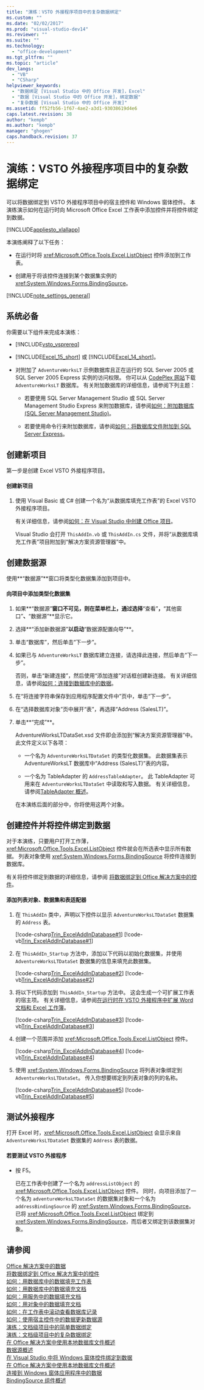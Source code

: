 ```yaml
---
title: "演练：VSTO 外接程序项目中的复杂数据绑定"
ms.custom: ""
ms.date: "02/02/2017"
ms.prod: "visual-studio-dev14"
ms.reviewer: ""
ms.suite: ""
ms.technology: 
  - "office-development"
ms.tgt_pltfrm: ""
ms.topic: "article"
dev_langs: 
  - "VB"
  - "CSharp"
helpviewer_keywords: 
  - "数据绑定 [Visual Studio 中的 Office 开发]，Excel"
  - "数据 [Visual Studio 中的 Office 开发]，绑定数据"
  - "复杂数据 [Visual Studio 中的 Office 开发]"
ms.assetid: ff52fb56-1f67-4ae2-a3d1-93038619d4e6
caps.latest.revision: 38
author: "kempb"
ms.author: "kempb"
manager: "ghogen"
caps.handback.revision: 37
---
```

# 演练：VSTO 外接程序项目中的复杂数据绑定
  可以将数据绑定到 VSTO 外接程序项目中的宿主控件和 Windows 窗体控件。 本演练演示如何在运行时向 Microsoft Office Excel 工作表中添加控件并将控件绑定到数据。  
  
 [!INCLUDE[appliesto_xlallapp](../vsto/includes/appliesto-xlallapp-md.md)]  
  
 本演练阐释了以下任务：  
  
-   在运行时将 <xref:Microsoft.Office.Tools.Excel.ListObject> 控件添加到工作表。  
  
-   创建用于将该控件连接到某个数据集实例的 <xref:System.Windows.Forms.BindingSource>。  
  
 [!INCLUDE[note_settings_general](../sharepoint/includes/note-settings-general-md.md)]  
  
## 系统必备  
 你需要以下组件来完成本演练：  
  
-   [!INCLUDE[vsto_vsprereq](../vsto/includes/vsto-vsprereq-md.md)]  
  
-   [!INCLUDE[Excel_15_short](../vsto/includes/excel-15-short-md.md)] 或 [!INCLUDE[Excel_14_short](../vsto/includes/excel-14-short-md.md)]。  
  
-   对附加了 `AdventureWorksLT` 示例数据库且正在运行的 SQL Server 2005 或 SQL Server 2005 Express 实例的访问权限。 你可以从 [CodePlex 网站](http://go.microsoft.com/fwlink/?LinkId=115611)下载 `AdventureWorksLT` 数据库。 有关附加数据库的详细信息，请参阅下列主题：  
  
    -   若要使用 SQL Server Management Studio 或 SQL Server Management Studio Express 来附加数据库，请参阅[如何：附加数据库 \(SQL Server Management Studio\)](http://msdn.microsoft.com/zh-cn/b4efb0ae-cfe6-4d81-a4b4-6e4916885caa)。  
  
    -   若要使用命令行来附加数据库，请参阅[如何：将数据库文件附加到 SQL Server Express](http://msdn.microsoft.com/zh-cn/0f8e42b5-7a8c-4c30-8c98-7d2bdc8dcc68)。  
  
## 创建新项目  
 第一步是创建 Excel VSTO 外接程序项目。  
  
#### 创建新项目  
  
1.  使用 Visual Basic 或 C\# 创建一个名为“从数据库填充工作表”的 Excel VSTO 外接程序项目。  
  
     有关详细信息，请参阅[如何：在 Visual Studio 中创建 Office 项目](../vsto/how-to-create-office-projects-in-visual-studio.md)。  
  
     Visual Studio 会打开 `ThisAddIn.vb` 或 `ThisAddIn.cs` 文件，并将“从数据库填充工作表”项目附加到“解决方案资源管理器”中。  
  
## 创建数据源  
 使用**“数据源”**窗口将类型化数据集添加到项目中。  
  
#### 向项目中添加类型化数据集  
  
1.  如果**“数据源”**窗口不可见，则在菜单栏上，通过选择**“查看”**，**“其他窗口”**、**“数据源”**显示它。  
  
2.  选择**“添加新数据源”**以启动**“数据源配置向导”**。  
  
3.  单击“数据库”，然后单击“下一步”。  
  
4.  如果已与 `AdventureWorksLT` 数据库建立连接，请选择此连接，然后单击“下一步”。  
  
     否则，单击“新建连接”，然后使用“添加连接”对话框创建新连接。 有关详细信息，请参阅[如何：连接到数据库中的数据](~/data-tools/how-to-connect-to-data-in-a-database.md)。  
  
5.  在“将连接字符串保存到应用程序配置文件中”页中，单击“下一步”。  
  
6.  在“选择数据库对象”页中展开“表”，再选择“Address \(SalesLT\)”。  
  
7.  单击**“完成”**。  
  
     AdventureWorksLTDataSet.xsd 文件即会添加到“解决方案资源管理器”中。 此文件定义以下各项：  
  
    -   一个名为 `AdventureWorksLTDataSet` 的类型化数据集。 此数据集表示 AdventureWorksLT 数据库中“Address \(SalesLT\)”表的内容。  
  
    -   一个名为 TableAdapter 的 `AddressTableAdapter`。 此 TableAdapter 可用来在 `AdventureWorksLTDataSet` 中读取和写入数据。 有关详细信息，请参阅[TableAdapter 概述](/visual-studio/data-tools/tableadapter-overview)。  
  
     在本演练后面的部分中，你将使用这两个对象。  
  
## 创建控件并将控件绑定到数据  
 对于本演练，只要用户打开工作薄，<xref:Microsoft.Office.Tools.Excel.ListObject> 控件就会在所选表中显示所有数据。 列表对象使用 <xref:System.Windows.Forms.BindingSource> 将控件连接到数据库。  
  
 有关将控件绑定到数据的详细信息，请参阅 [将数据绑定到 Office 解决方案中的控件](../vsto/binding-data-to-controls-in-office-solutions.md)。  
  
#### 添加列表对象、数据集和表适配器  
  
1.  在 `ThisAddIn` 类中，声明以下控件以显示 `AdventureWorksLTDataSet` 数据集的 `Address` 表。  
  
     [!code-csharp[Trin_ExcelAddInDatabase#1](../snippets/csharp/VS_Snippets_OfficeSP/Trin_ExcelAddInDatabase/CS/ThisAddIn.cs#1)]
     [!code-vb[Trin_ExcelAddInDatabase#1](../snippets/visualbasic/VS_Snippets_OfficeSP/Trin_ExcelAddInDatabase/VB/ThisAddIn.vb#1)]  
  
2.  在 `ThisAddIn_Startup` 方法中，添加以下代码以初始化数据集，并使用 `AdventureWorksLTDataSet` 数据集的信息来填充此数据集。  
  
     [!code-csharp[Trin_ExcelAddInDatabase#2](../snippets/csharp/VS_Snippets_OfficeSP/Trin_ExcelAddInDatabase/CS/ThisAddIn.cs#2)]
     [!code-vb[Trin_ExcelAddInDatabase#2](../snippets/visualbasic/VS_Snippets_OfficeSP/Trin_ExcelAddInDatabase/VB/ThisAddIn.vb#2)]  
  
3.  将以下代码添加到 `ThisAddIn_Startup` 方法中。 这会生成一个可扩展工作表的宿主项。 有关详细信息，请参阅[在运行时在 VSTO 外接程序中扩展 Word 文档和 Excel 工作簿](../vsto/extending-word-documents-and-excel-workbooks-in-vsto-add-ins-at-run-time.md)。  
  
     [!code-csharp[Trin_ExcelAddInDatabase#3](../snippets/csharp/VS_Snippets_OfficeSP/Trin_ExcelAddInDatabase/CS/ThisAddIn.cs#3)]
     [!code-vb[Trin_ExcelAddInDatabase#3](../snippets/visualbasic/VS_Snippets_OfficeSP/Trin_ExcelAddInDatabase/VB/ThisAddIn.vb#3)]  
  
4.  创建一个范围并添加 <xref:Microsoft.Office.Tools.Excel.ListObject> 控件。  
  
     [!code-csharp[Trin_ExcelAddInDatabase#4](../snippets/csharp/VS_Snippets_OfficeSP/Trin_ExcelAddInDatabase/CS/ThisAddIn.cs#4)]
     [!code-vb[Trin_ExcelAddInDatabase#4](../snippets/visualbasic/VS_Snippets_OfficeSP/Trin_ExcelAddInDatabase/VB/ThisAddIn.vb#4)]  
  
5.  使用 <xref:System.Windows.Forms.BindingSource> 将列表对象绑定到 `AdventureWorksLTDataSet`。 传入你想要绑定到列表对象的列的名称。  
  
     [!code-csharp[Trin_ExcelAddInDatabase#5](../snippets/csharp/VS_Snippets_OfficeSP/Trin_ExcelAddInDatabase/CS/ThisAddIn.cs#5)]
     [!code-vb[Trin_ExcelAddInDatabase#5](../snippets/visualbasic/VS_Snippets_OfficeSP/Trin_ExcelAddInDatabase/VB/ThisAddIn.vb#5)]  
  
## 测试外接程序  
 打开 Excel 时，<xref:Microsoft.Office.Tools.Excel.ListObject> 会显示来自 `AdventureWorksLTDataSet` 数据集的 `Address` 表的数据。  
  
#### 若要测试 VSTO 外接程序  
  
-   按 F5。  
  
     已在工作表中创建了一个名为 `addressListObject` 的 <xref:Microsoft.Office.Tools.Excel.ListObject> 控件。 同时，向项目添加了一个名为 `adventureWorksLTDataSet` 的数据集对象和一个名为 `addressBindingSource` 的 <xref:System.Windows.Forms.BindingSource>。 已将 <xref:Microsoft.Office.Tools.Excel.ListObject> 绑定到 <xref:System.Windows.Forms.BindingSource>，而后者又绑定到该数据集对象。  
  
## 请参阅  
 [Office 解决方案中的数据](../vsto/data-in-office-solutions.md)   
 [将数据绑定到 Office 解决方案中的控件](../vsto/binding-data-to-controls-in-office-solutions.md)   
 [如何：用数据库中的数据填充工作表](../vsto/how-to-populate-worksheets-with-data-from-a-database.md)   
 [如何：用数据库中的数据填充文档](../vsto/how-to-populate-documents-with-data-from-a-database.md)   
 [如何：用服务中的数据填充文档](../vsto/how-to-populate-documents-with-data-from-services.md)   
 [如何：用对象中的数据填充文档](../vsto/how-to-populate-documents-with-data-from-objects.md)   
 [如何：在工作表中滚动查看数据库记录](../vsto/how-to-scroll-through-database-records-in-a-worksheet.md)   
 [如何：使用宿主控件中的数据更新数据源](../vsto/how-to-update-a-data-source-with-data-from-a-host-control.md)   
 [演练：文档级项目中的简单数据绑定](../vsto/walkthrough-simple-data-binding-in-a-document-level-project.md)   
 [演练：文档级项目中的复杂数据绑定](../vsto/walkthrough-complex-data-binding-in-a-document-level-project.md)   
 [在 Office 解决方案中使用本地数据库文件概述](../vsto/using-local-database-files-in-office-solutions-overview.md)   
 [数据源概述](../data-tools/add-new-data-sources.md)   
 [在 Visual Studio 中将 Windows 窗体控件绑定到数据](../Topic/Binding%20Windows%20Forms%20controls%20to%20data%20in%20Visual%20Studio.md)   
 [在 Office 解决方案中使用本地数据库文件概述](../vsto/using-local-database-files-in-office-solutions-overview.md)   
 [连接到 Windows 窗体应用程序中的数据](/visual-studio/data-tools/connecting-to-data-in-windows-forms-applications)   
 [BindingSource 组件概述](http://msdn.microsoft.com/library/be838caf-fcb0-4b68-827f-58b2c04b747f)  
  
  